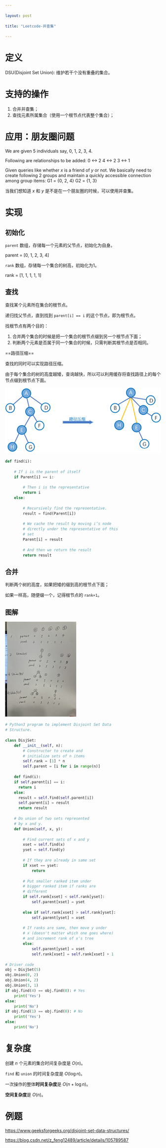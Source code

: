 ```yaml
---

layout: post

title: "Leetcode-并查集"

---
```


# 定义

DSU(Disjoint Set Union): 维护若干个没有重叠的集合。

# 支持的操作

1. 合并并查集；
2. 查找元素所属集合（使用一个根节点代表整个集合）；

# 应用：朋友圈问题

We are given 5 individuals say, 0, 1, 2, 3, 4.

Following are relationships to be added:
0 <-> 2
4 <-> 2
3 <-> 1

Given queries like whether $x$ is a friend of $y$ or not. We basically need to create following 2 groups and maintain a quickly accessible connection among group items:
G1 = {0, 2, 4}
G2 = {1, 3}

当我们想知道 $x$ 和 $y$ 是不是在一个朋友圈的时候，可以使用并查集。



# 实现

## 初始化

`parent` 数组，存储每一个元素的父节点，初始化为自身。

parent = [0, 1, 2, 3, 4]

`rank` 数组，存储每一个集合的树高，初始化为1。

rank = [1, 1, 1, 1, 1]

## 查找

查找某个元素所在集合的根节点。

递归找父节点，直到找到 `parent[i] == i` 的这个节点，即为根节点。

找根节点有两个目的：

1. 合并两个集合的时候是把一个集合的根节点缀到另一个根节点下面；
2. 判断两个元素是否属于同一个集合的时候，只需判断其根节点是否相同。

==路径压缩==

查找的同时可以实现路径压缩。

由于每个集合的树的高度越矮，查询越快，所以可以利用缓存将查找路径上的每个节点缀到根节点下面。

<img src="./typora-user-images/dsu_path_compression.png"/>

~~~python
def find(i):

	# If i is the parent of itself
	if Parent[i] == i:

		# Then i is the representative
		return i
	else:

		# Recursively find the representative.
		result = find(Parent[i])

		# We cache the result by moving i’s node
		# directly under the representative of this
		# set
		Parent[i] = result
	
		# And then we return the result
		return result

~~~

## 合并

判断两个树的高度，如果把矮的缀到高的根节点下面；

如果一样高，随便缀一个，记得根节点的 `rank+1`。



## 图解

 <img src="./typora-user-images/image-20230525002907992.jpg" alt="image-20230525002907992" style="zoom:30%;" />

~~~python
# Python3 program to implement Disjoint Set Data
# Structure.

class DisjSet:
	def __init__(self, n):
		# Constructor to create and
		# initialize sets of n items
		self.rank = [1] * n
		self.parent = [i for i in range(n)]

	def find(i):
    if self.parent[i] == i:
      return i
    else:
      result = self.find(self.parent[i])
      self.parent[i] = result
      return result

	# Do union of two sets represented
	# by x and y.
	def Union(self, x, y):
		
		# Find current sets of x and y
		xset = self.find(x)
		yset = self.find(y)

		# If they are already in same set
		if xset == yset:
			return

		# Put smaller ranked item under
		# bigger ranked item if ranks are
		# different
		if self.rank[xset] < self.rank[yset]:
			self.parent[xset] = yset

		else if self.rank[xset] > self.rank[yset]:
			self.parent[yset] = xset

		# If ranks are same, then move y under
		# x (doesn't matter which one goes where)
		# and increment rank of x's tree
		else:
			self.parent[yset] = xset
			self.rank[xset] = self.rank[xset] + 1

# Driver code
obj = DisjSet(5)
obj.Union(0, 2)
obj.Union(4, 2)
obj.Union(3, 1)
if obj.find(4) == obj.find(0): # Yes
	print('Yes')
else:
	print('No')
if obj.find(1) == obj.find(0): # No
	print('Yes')
else:
	print('No')
~~~

# 复杂度

创建 $n$ 个元素的集合时间复杂度是 $O(n)$。

`find` 和 `union` 的时间复杂度是 $O(\log n)$。

一次操作的整体**时间复杂度**是 $O(n+\log n)$。

**空间复杂度**是 $O(n)$。

# 例题

https://www.geeksforgeeks.org/disjoint-set-data-structures/

https://blog.csdn.net/z_feng12489/article/details/105789587